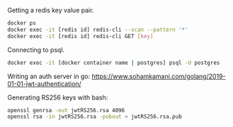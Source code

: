 
Getting a redis key value pair.
```bash
docker ps
docker exec -it [redis id] redis-cli --scan --pattern '*'
docker exec -it [redis id] redis-cli GET [key]
```

Connecting to psql.
```bash
docker exec -it [docker container name | postgres] psql -U postgres
```

Writing an auth server in go:
https://www.sohamkamani.com/golang/2019-01-01-jwt-authentication/

Generating RS256 keys with bash:
```bash
openssl genrsa -out jwtRS256.rsa 4096
openssl rsa -in jwtRS256.rsa -pubout > jwtRS256.rsa.pub
```